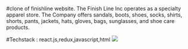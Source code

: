 #clone of finishline website.
The Finish Line Inc operates as a specialty apparel store. The Company offers sandals, boots, shoes, socks, shirts, shorts, pants, jackets, hats, gloves, bags, sunglasses, and shoe care products.

#Techstack : react.js,redux,javascript,html
<img src="https://s3.eu-central-1.amazonaws.com/fn-screenshots-eu-central-1-prod/71143bb8-7b36-4700-99e5-22c68205090c/646b949a-d4f1-4e62-a8a0-7bbc9c942bff/cb2ec243-cbe1-4ace-9f67-fbe9aaea281d/screenshot.jpg"/>

